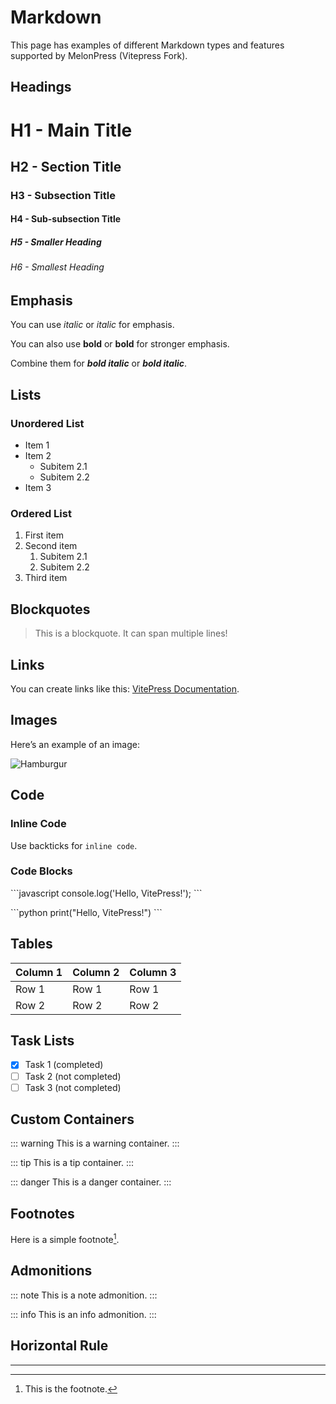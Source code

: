 # Markdown
This page has examples of different Markdown types and features supported by MelonPress (Vitepress Fork).

## Headings

# H1 - Main Title
## H2 - Section Title
### H3 - Subsection Title
#### H4 - Sub-subsection Title
##### H5 - Smaller Heading
###### H6 - Smallest Heading

## Emphasis

You can use *italic* or _italic_ for emphasis.

You can also use **bold** or __bold__ for stronger emphasis.

Combine them for ***bold italic*** or ___bold italic___.

## Lists

### Unordered List

- Item 1
- Item 2
  - Subitem 2.1
  - Subitem 2.2
- Item 3

### Ordered List

1. First item
2. Second item
   1. Subitem 2.1
   2. Subitem 2.2
3. Third item

## Blockquotes

> This is a blockquote.
> It can span multiple lines!

## Links

You can create links like this: [VitePress Documentation](https://vitepress.vuejs.org/).

## Images

Here’s an example of an image:

![Hamburgur](https://www.allrecipes.com/thmb/JlDNESmNA3QlJIVuXaQvRD4-gfM=/1500x0/filters:no_upscale():max_bytes(150000):strip_icc()/ar-ripe-watermelon-getty-4x3-2d1e62fdf6c547bea8d9f8f72e8aa175.jpg)

## Code

### Inline Code

Use backticks for `inline code`.

### Code Blocks

\`\`\`javascript
console.log('Hello, VitePress!');
\`\`\`

\`\`\`python
print("Hello, VitePress!")
\`\`\`

## Tables

| Column 1 | Column 2 | Column 3 |
|----------|----------|----------|
| Row 1    | Row 1    | Row 1    |
| Row 2    | Row 2    | Row 2    |

## Task Lists

- [x] Task 1 (completed)
- [ ] Task 2 (not completed)
- [ ] Task 3 (not completed)

## Custom Containers

::: warning
This is a warning container.
:::

::: tip
This is a tip container.
:::

::: danger
This is a danger container.
:::

## Footnotes

Here is a simple footnote[^1].

[^1]: This is the footnote.

## Admonitions

::: note
This is a note admonition.
:::

::: info
This is an info admonition.
:::

## Horizontal Rule
---
